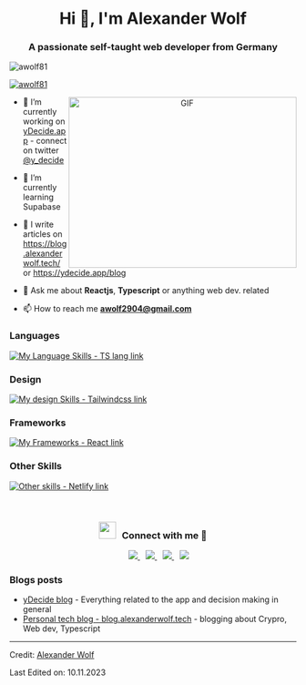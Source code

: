 <div align="center">
<!--![image](https://github.com/AWolf81/awolf81/assets/3046542/7c6d4516-b85c-494d-bc7b-5797e63a0741) -->
</div>

<h1 align="center">Hi 👋, I'm Alexander Wolf</h1>
<h3 align="center">A passionate self-taught web developer from Germany</h3>

<p align="left"> <img src="https://komarev.com/ghpvc/?username=awolf81&label=Profile%20views&color=0e75b6&style=flat" alt="awolf81" /> </p>

<p align="left"> <a href="https://twitter.com/awolf81" target="blank"><img src="https://img.shields.io/twitter/follow/awolf81?logo=twitter&style=for-the-badge" alt="awolf81" /></a> </p>

<a target="_blank" align="center">
  <img align="right" top="500" height="300" width="400" alt="GIF" src="https://media.giphy.com/media/SWoSkN6DxTszqIKEqv/giphy.gif">
</a>

- 🔭 I’m currently working on <a href="https://ydecide.app" target="blank">yDecide.app</a> - connect on twitter [@y_decide](https://www.twitter.com/y_decide)

- 🌱 I’m currently learning Supabase

- 📝 I write articles on https://blog.alexanderwolf.tech/ or https://ydecide.app/blog

- 💬 Ask me about **Reactjs**, **Typescript** or anything web dev. related

- 📫 How to reach me **awolf2904@gmail.com**

### Languages
[![My Language Skills - TS lang link](https://skillicons.dev/icons?i=js,ts,c,python,lua)](https://www.typescriptlang.org/)

### Design
[![My design Skills - Tailwindcss link](https://skillicons.dev/icons?i=tailwind,html,css)](https://tailwindcss.com/)

### Frameworks
[![My Frameworks - React link](https://skillicons.dev/icons?i=react,next,vue)](https://react.dev/)

### Other Skills
[![Other skills - Netlify link](https://skillicons.dev/icons?i=bash,git,github,supabase,netlify,postman,eclipse,vscode&theme=light)](https://www.netlify.com/)

<br/>
<h3 align="center" > <img src="https://media.giphy.com/media/iY8CRBdQXODJSCERIr/giphy.gif" width="30" height="30" style="margin-right: 10px;">Connect with me 🤝 </h3>

<p align="center">

 <div align="center"  class="icons-social" style="margin-left: 10px">
        <a style="margin-left: 10px;"  target="_blank" href="https://www.linkedin.com/in/alexander-wolf-11b950117">
          <img src="https://skillicons.dev/icons?i=linkedin"/>
        </a>
        <a style="margin-left: 10px;" target="_blank" href="https://github.com/awolf81">
          <img src="https://skillicons.dev/icons?i=github"/>
        </a>
		<a style="margin-left: 10px;" target="_blank" href="https://stackoverflow.com/users/1483981/awolf?tab=profile">
      <img src="https://skillicons.dev/icons?i=stackoverflow"/>
    </a>	   
		<a style="margin-left: 10px;" target="_blank" href="https://twitter.com/awolf81">
      <img src="https://skillicons.dev/icons?i=twitter"/>
    </a>
		<!--<a style="margin-left: 5px;" target="_blank" href="https://github.com/100rabhcsmc/Me.io/blob/master/01SaurabhChavanReactNativeResume.pdf">
					<img src="https://img.icons8.com/plasticine/0.5x/resume.png" ></a>-->
      </div>

</p>

### Blogs posts

<!-- BLOG-POST-LIST:START -->

- [yDecide blog](https://ydecide.app/blog) - Everything related to the app and decision making in general
- [Personal tech blog - blog.alexanderwolf.tech](https://blog.alexanderwolf.tech) - blogging about Crypro, Web dev, Typescript

<!-- BLOG-POST-LIST:END -->

---

Credit: [Alexander Wolf](https://github.com/awolf81)

Last Edited on: 10.11.2023
